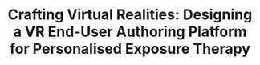 ---
###############
# DO NOT EDIT
layout: publication
###############

###############
# TO EDIT
# pub title
title: "Crafting Virtual Realities: Designing a VR End-User Authoring Platform for Personalised Exposure Therapy"

# publication image
image:
 name: 2024_ismar_crafting.png
 alt-text: "a VR scene with a first hand view of the users' hands close to a table with spiders and one spider on the hand" # provide a short description for the image #a11y

# short description of the publication
description: "We used an iterative participatory design approach to develop an authoring platform for therapists, enabling them to tailor VR environments during exposure by changing and parameterising elements and reapplying past scenes. We used this platform as a design probe in a study with ten therapists to elicit discussions about the design of VRET experiences and therapists' authoring needs"

# authors of the publication
authors: João P. Ferreira, Filipa Ferreira-Brito, João Guerreiro, Tiago Guerreiro

# link to the pdf
pdf: ../downloads/2024_ismar_crafting_vr.pdf

# external-links:
#  - name: Presentation Video
#    url: https://www.youtube.com/watch?v=fGqf6sBF4eE&feature=youtu.be

 # people associated with the publication
people:
  - tjvg
  - jferreira
  - fbrito
  - jpvg

conference-name: ISMAR
venue: "23rd IEEE International Symposium on Mixed and Augmented Reality"
year: 2024

projects:
  - data_driven_healthcare

# area for filter purpose
area: health
###
---
